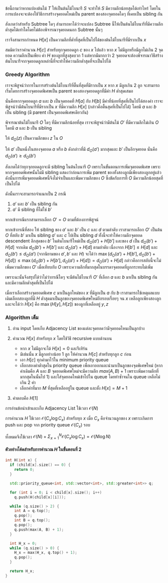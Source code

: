 ข้อนี้ถามว่าหากแปลงต้นไม้ $T$ ให้เป็นต้นไม้ไบนารี $S$ จะทำให้ $S$ มีความลึกน้อยสุดได้เท่าไหร่ โดยในการแปลงจะจะต้องใช้วิธีการสร้างจุดยอดใหม่เป็น parent ของสองจุดยอดใดๆ ที่เคยเป็น sibling กัน

สังเกตว่าสำหรับ Subtree ใดๆ ส่ามารถหาได้ว่าจะแปลง Subtree นี้ให้เป็นต้นไม้ไบนารีที่มีความลึกต่ำสุดได้เท่าใดโดยไม่ต้องพิจารณาจุดยอดนอก Subtree นั้นๆ 

เราจึงสามารถกำหนด $H[x]$ เป็นความลึกที่ต่ำที่สุดที่เป็นไปได้ของต้นไม้ไบนารีที่มีรากเป็น $x$

สมมิตว่าเราคำนวณ $H[c]$ สำหรับทุกจุดยอดลูก $c$ ของ $x$ ไปแล้ว หาก $x$ ไม่มีลูกหรือมีลูกไม่เกิน 2 จุดยอด ความลึกเป็นเพียง ค่า $H$ ของลูกที่สูงสุดบวก 1 แต่หากมีมากกว่า 2 จุดยอดจะต้องพิจารณาวิธีสร้างต้นไบนารีจากจุดยอดลูกเหล่านี้ที่จะทำให้ความลึกต่ำสุดที่จะเป็นไปได้


### Greedy Algorithm

เราจะพิสูจน์ว่าการในการสร้างต้นไม้ไบนารีที่ตื้นที่สุดที่มีรากเป็น $x$ หาก $x$ มีลูกเกิน 2 ลูก จะสามารถเริ่มโดยการสร้างจุดยอดพิเศษเป็น parent ของสองจุดยอดลูกที่มีค่า $H$ ต่ำสุดเสมอ

นั่นคือหากจุดยอดลูก $a$ และ $b$ เป็นจุดยอดที่ $H[a]$ กับ $H[b]$ มีค่าที่น้อยที่สุดที่เป็นไปได้สองค่า เราจะพิสูจน์ว่ามีต้นไบนารีที่มีรากเป็น $x$ ที่มีความลึก $H[x]$ (กล่าวคือตื้นสุดที่เป็นไปได้) โดยมี $a$ และ $b$ เป็น sibling (มี parent เป็นจุดยอดพิเศษเดียวกัน) 

พิจารณาต้นไม้ไบนารี $O$ ใดๆ ที่มีความลึกน้อยที่สุด เราจะพิสูจน์ว่ามีต้นไม้ $O'$ ที่มีความลึกไม่เกิน $O$ โดยมี $a$ และ $b$ เป็น sibling 

ให้ $d_O(z)$ เป็นความลึกของ $z$ ใน $O$

ให้ $a'$ เป็นหนึ่งในสองจุดยอด $a$ หรือ $b$ ดังกล่าวที่มี $d_O(a')$ มากสุดและ $b'$ เป็นอีกจุดยอด นั่นคือ $d_O(a') \geq d_O(b')$

สังเกตได้ว่าทุกจุกยอดลูกจะมี sibling ในต้นไบนารี $O$ เพราะในขั้นตอนการเพิ่มจุดยอดพิเศษ เพราะหากจุดยอดพิเศษนั้นไม่มี sibling แสดงว่าก่อนการเพิ่ม parent ของทั้งสองลูกมีเพียงสองลูกอยู่แล้ว ดังนั้นการเพิ่มจุดยอดพิเศษนี้จึงไม่จำเป็นและเพิ่มความลึกของ $O$ ซึ่งขัดกับการที่ $O$ มีความลึกน้อยสุดที่เป็นไปได้

ดังนั้นเราจะสามารถจำแนกเป็น 2 กรณี 

1. $a'$ และ $b'$ เป็น sibling กัน
2. $a'$ มี sibling ที่ไม่ใช่ $b'$

หากเข้ากรณีแรกสามารถเลือก $O'=O$ ตามที่ต้องการพิสูจน์

หากเข้ากรณีที่สอง ให้ sibling ของ $a'$ และ $b'$ เป็น $c$ และ $d$ ตามลำดับ เราสามารถเลือก $O'$ เป็นต้น $O$ ที่สลับ $b'$ มาเป็น sibling $a'$ และ $c$ ไปเป็น sibling $d$ ทั้งนี้จะทำให้ความลึกจุดยอด descendent ลึกสุดของ $b'$ ในต้นไบนารีใหม่เป็น $d_O(a') + H[b']$ และของ $d$ เป็น $d_O(b') + H[d]$ จากเดิม $d_O(b') + H[b']$ และ $d_O(a') + H[d]$ ตามลำดับ 
เนื่องจาก $H[b'] \leq H[d]$ และ $d_O(b') \leq d_O(a')$ (จากนิยามของ $a', b'$ และ $H$) จะได้ว่า $\max(d_O(a') + H[b'], d_O(b') + H[d]) \leq \max(d_O(b') + H[b'], d_O(a') + H[d]) =  d_O(a') + H[d]$ กล่าวคือการสลับนี้จะไม่เพิ่มความลึกของ $O'$ เมื่อเทียบกับ $O$ เพราะความลึกที่มากสุดในบรรดาจุดยอดที่ถูกกระทบไม่เพิ่ม

เพราะฉะนั้นจึงสรุปได้ว่าไม่ว่ากรณีใดๆ จะมีต้นไม้ไบนารี $O'$ ที่เลือก $a$ และ $b$ มาเป็น sibling กันและมีความลึกต่ำสุดที่เป็นไปได้

เมื่อเราเลือกสร้างจุดยอดพิเศษ $c$ มาเป็นลูกใหม่ของ $x$ ที่มีลูกเป็น $a$ กับ $b$ เราสามารถใช้เหตุผลแบบเดิมเลือกสองลูกที่มี $H$ ต่ำสุดมาเป็นลูกของจุดยอดพิเศษใหม่อีกรอบเรื่อยๆ จน $x$ เหลือลูกเพียงสองลูกและจะได้ว่า $H[x]$ คือ $\max(H[y],H[z])$ ของลูกที่เหลืออยู่ $y,z$

### Algorithm เต็ม

1. อ่าน input โดยเก็บ Adjacency List ของแต่ละจุดยอดว่ามีจุดยอดไหนเป็นลูกบ้าง 
2. คำนวณ $H[x]$ สำหรับทุก $x$ โดยใช้วิธี recursive แบบด้านบน
    - หาก $x$ ไม่มีลูกจะได้ $H[x]=0$ และรีเทิร์น
    - มิเช่นนั้น $x$ มีลูกอย่างน้อย 1 ลูก ให้คำนวณ $H[c]$ สำหรับทุกลูก $c$ ก่อน
    - เอา $H[c]$ ทุกค่ามาไว้ใน minimum priority queue     
    - เลือกสองค่าต่ำสุดใน priority queue เพื่อเอาออกและนำมาเป็นลูกของจุดพิเศษใหม่ (หากค่าเดิมคือ $A$ และ $B$ จุดยอดพิเศษใหม่จะมีความลึก $max(A,B)+1$ เพราะเพิ่มความลึกที่มากสุดในนั้นไป 1) และใส่จุดยอดใหม่เข้าไปใน queue โดยทำซ้ำจนใน queue เหลือไม่เกิน 2 ค่า
    - เลือกค่าที่มาก $M$ ที่สุดที่เหลืออยู่ใน queue และตั้ง $H[x]=M+1$

3. คำตอบคือ $H[1]$

การอ่านข้อนำเข้าและเก็บ Adjacency List ใช้เวลา $\mathcal{O}(N)$ 

การคำนวณ $H$ ใช้เวลา $\mathcal{O}(C_x \log C_x)$ สำหรับทุก $x$ เมื่อ $C_x$ คือจำนวนลูกของ $x$ เพราะเกิดการ push และ pop จาก priority queue $\mathcal{O}(C_x)$ รอบ 

ทั้งหมดจึงใช้เวลา $\mathcal{O}(N) + \Sigma_{x=1}^{N} \mathcal{O}(C_x \log C_x) = \mathcal{O}(N \log N)$

#### ตัวอย่างโค้ดสำหรับการคำนวณ $H$ ในขั้นตอนที่ 2

```cpp
int H(int x) {
  if (child[x].size() == 0) {
    return 0;
  }

  std::priority_queue<int, std::vector<int>, std::greater<int>> q;

  for (int i = 0; i < child[x].size(); i++)
    q.push(H(child[x][i]));

  while (q.size() > 2) {
    int A = q.top();
    q.pop();
    int B = q.top();
    q.pop();
    q.push(max(A, B) + 1);
  }

  int H_x = 0;
  while (q.size() > 0) {
    H_x = max(H_x, q.top() + 1);
    q.pop();
  }

  return H_x;
}
```